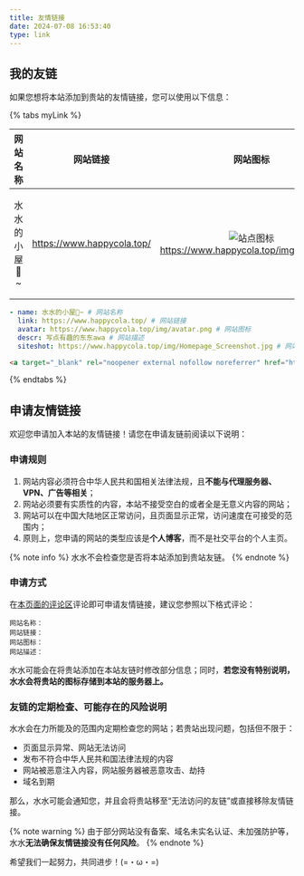 ```yaml
---
title: 友情链接
date: 2024-07-08 16:53:40
type: link
---
```


## 我的友链

如果您想将本站添加到贵站的友情链接，您可以使用以下信息：

{% tabs myLink %}

<!-- tab ⚙️通用格式 -->

| 网站名称 | 网站链接 | 网站图标 | 网站描述 | 网站截图 |
| :------: | :------: | :------: | :------: | :------: |
| 水水的小屋🏡~ | <https://www.happycola.top/> | ![站点图标](/img/avatar.png)<https://www.happycola.top/img/avatar.png> | 写点有趣的东东awa | ![站点截图](/img/Homepage_Screenshot.jpg)<https://www.happycola.top/img/Homepage_Screenshot.jpg> |

<!-- endtab -->

<!-- tab 🦋butterfly / 🐟anzhiyu -->

```yml
- name: 水水的小屋🏡~ # 网站名称
  link: https://www.happycola.top/ # 网站链接
  avatar: https://www.happycola.top/img/avatar.png # 网站图标
  descr: 写点有趣的东东awa # 网站描述
  siteshot: https://www.happycola.top/img/Homepage_Screenshot.jpg # 网站截图
```

<!-- endtab -->

<!-- tab 📄HTML -->

```html
<a target="_blank" rel="noopener external nofollow noreferrer" href="https://www.happycola.top/">水水的小屋🏡~</a>
```

<!-- endtab -->

{% endtabs %}

## 申请友情链接

欢迎您申请加入本站的友情链接！请您在申请友链前阅读以下说明：

### 申请规则

1. 网站内容必须符合中华人民共和国相关法律法规，且**不能与代理服务器、VPN、广告等相关**；
2. 网站必须要有实质性的内容，本站不接受空白的或者全是无意义内容的网站；
3. 网站可以在中国大陆地区正常访问，且页面显示正常，访问速度在可接受的范围内；
4. 原则上，您申请的网站的类型应该是**个人博客**，而不是社交平台的个人主页。

{% note info %}
水水不会检查您是否将本站添加到贵站友链。
{% endnote %}

### 申请方式

在[本页面的评论区](#post-comment)评论即可申请友情链接，建议您参照以下格式评论：

```text
网站名称：
网站链接：
网站图标：
网站描述：
```

水水可能会在将贵站添加在本站友链时修改部分信息；同时，**若您没有特别说明，水水会将贵站的图标存储到本站的服务器上。**

### 友链的定期检查、可能存在的风险说明

水水会在力所能及的范围内定期检查您的网站；若贵站出现问题，包括但不限于：

- 页面显示异常、网站无法访问
- 发布不符合中华人民共和国法律法规的内容
- 网站被恶意注入内容，网站服务器被恶意攻击、劫持
- 域名到期

那么，水水可能会通知您，并且会将贵站移至“无法访问的友链”或直接移除友情链接。

{% note warning %}
由于部分网站没有备案、域名未实名认证、未加强防护等，水水**无法确保友情链接没有任何风险**。
{% endnote %}

希望我们一起努力，共同进步！(=・ω・=)
